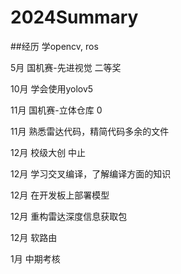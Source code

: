# 2024Summary

##经历
学opencv, ros

5月 国机赛-先进视觉 二等奖

10月 学会使用yolov5

11月 国机赛-立体仓库 0

11月 熟悉雷达代码，精简代码多余的文件

12月 校级大创 中止

12月 学习交叉编译，了解编译方面的知识

12月 在开发板上部署模型

12月 重构雷达深度信息获取包

12月 软路由

1月 中期考核
